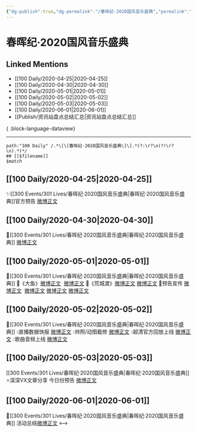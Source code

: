 ```yaml
---
{"dg-publish":true,"dg-permalink":"/春晖纪·2020国风音乐盛典","permalink":"/春晖纪·2020国风音乐盛典/","created":"2023-04-03T18:56:01.000+08:00","updated":"2023-04-10T16:22:34.000+08:00"}
---
```


# 春晖纪·2020国风音乐盛典

## Linked Mentions
- [[100 Daily/2020-04-25\|2020-04-25]]
- [[100 Daily/2020-04-30\|2020-04-30]]
- [[100 Daily/2020-05-01\|2020-05-01]]
- [[100 Daily/2020-05-02\|2020-05-02]]
- [[100 Daily/2020-05-03\|2020-05-03]]
- [[100 Daily/2020-06-01\|2020-06-01]]
- [[Publish/资讯站盘点总结汇总\|资讯站盘点总结汇总]]

{ .block-language-dataview}

---

```expander
path:"100 Daily" /.*\[\[春晖纪·2020国风音乐盛典\]\].*(?:\r?\n(?!\r?\n).*)*/
## [[$filename]]
$match
```
## [[100 Daily/2020-04-25\|2020-04-25]]
✨[[300 Events/301 Lives/春晖纪·2020国风音乐盛典\|春晖纪·2020国风音乐盛典]]官方预告 [微博正文](https://m.weibo.cn/6466290670/4497645794459212)
## [[100 Daily/2020-04-30\|2020-04-30]]
🎵[[300 Events/301 Lives/春晖纪·2020国风音乐盛典\|春晖纪·2020国风音乐盛典]] [微博正文](https://m.weibo.cn/6466290670/4499473966182912)
## [[100 Daily/2020-05-01\|2020-05-01]]
🎵[[300 Events/301 Lives/春晖纪·2020国风音乐盛典\|春晖纪·2020国风音乐盛典]]
🌿《大鱼》[微博正文](https://m.weibo.cn/6466290670/4499891574948763)  [微博正文](https://m.weibo.cn/6466290670/4499890023966729)
🌿《荒城渡》[微博正文](https://m.weibo.cn/6466290670/4499891412106277) [微博正文](https://m.weibo.cn/6466290670/4499890492720058)
🌿预告宣传 [微博正文](https://m.weibo.cn/6466290670/4499849304751621)  [微博正文](https://m.weibo.cn/6466290670/4499824387056994)
[微博正文](https://m.weibo.cn/6466290670/4499767876988455) [微博正文](https://m.weibo.cn/6466290670/4499767713352707)
## [[100 Daily/2020-05-02\|2020-05-02]]
💫[[300 Events/301 Lives/春晖纪·2020国风音乐盛典\|春晖纪·2020国风音乐盛典]]
💧直播数据快报 [微博正文](https://m.weibo.cn/6466290670/4500054691815602)
💧帅照/动图截修 [微博正文](https://m.weibo.cn/6466290670/4500086199341199)
💧超清官方回放上线 [微博正文](https://m.weibo.cn/6466290670/4500156853127550)
💧歌曲音频上线 [微博正文](https://m.weibo.cn/6466290670/4500205674380638)
## [[100 Daily/2020-05-03\|2020-05-03]]
[[300 Events/301 Lives/春晖纪·2020国风音乐盛典\|春晖纪·2020国风音乐盛典]]
⭐深深VX文章分享
今日份预告
[微博正文](https://m.weibo.cn/6466290670/4500488085801450)
## [[100 Daily/2020-06-01\|2020-06-01]]
🍥[[300 Events/301 Lives/春晖纪·2020国风音乐盛典\|春晖纪·2020国风音乐盛典]] 活动总结[微博正文](https://m.weibo.cn/6466290670/4510968052248593)
<-->